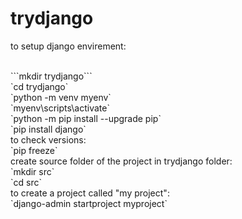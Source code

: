 # trydjango


to setup django envirement: 



<br/>
```mkdir trydjango```<br/>
`cd trydjango`<br/>
`python -m venv myenv`<br/>
`myenv\scripts\activate`<br/>
`python -m pip install --upgrade pip`<br/>
`pip install django`<br/>
to check versions:<br/>
`pip freeze`<br/>
create source folder of the project in trydjango folder:<br/>
`mkdir src`<br/>
`cd src`<br/>
to create a project called "my project":<br/>
`django-admin startproject myproject`<br/>
